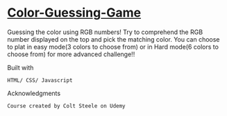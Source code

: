 # [Color-Guessing-Game](https://raw.githack.com/stntsai/Color-Guessing-Game/master/colorGame.html)

Guessing the color using RGB numbers! Try to comprehend the RGB number displayed on the top and pick the matching color. You can choose to plat in easy mode(3 colors to choose from) or in Hard mode(6 colors to choose from) for more advanced challenge!!


Built with
	
	HTML/ CSS/ Javascript
	
Acknowledgments

	Course created by Colt Steele on Udemy
